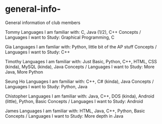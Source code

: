 # general-info-
General information of club members

Tommy
Languages I am familiar with: C, Java (1/2), C++ 
Concepts / Languages I want to Study: Graphical Programming, C 

Gia
Languages I am famliar with: Python, little bit of the AP stuff 
Concepts / Languages I want to Study: C++ 

Timothy 
Languages I am familiar with: Just Basic, Python, C++, HTML, CSS (kinda), MySQL (kinda), Java 
Concepts / Languages I want to Study: More Java, More Python 

Seung Ho 
Languages I am familiar with: C++, C# (kinda), Java
Concepts / Languages I want to Study: Python, Java 

Chistopher
Languages I am familiar with: Java, C++, DOS (kinda), Android (little), Python, Basic 
Concepts / Languages I want to Study: Android

James 
Languages I am familiar with: HTML, Java, C++, Python, Basic
Concepts / Languages I want to Study: More depth in Java 
